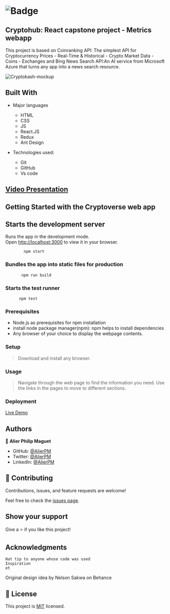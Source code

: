 # ![Badge](https://img.shields.io/badge/Microverse-blueviolet)

## Cryptohub: React capstone project - Metrics webapp

This project is based on Coinranking API: The simplest API for Cryptocurrency Prices - Real-Time & Historical - Crypto Market Data - Coins - Exchanges and Bing News Search API:An AI service from Microsoft Azure that turns any app into a news search resource.




![Cryptokash-mockup](https://user-images.githubusercontent.com/69401590/197359368-67b65eda-4e04-46a2-843a-2eae062e4d25.PNG)

## Built With

- Major languages

  - HTML
  - CSS
  - JS
  - React.JS
  - Redux
  - Ant Design

- Technologies used:
  - Git
  - GitHub
  - Vs code

## [Video Presentation](https://www.loom.com/share/d7fbcfe766bd43b3b3dcdd49d19da78d)

## Getting Started with the Cryptoverse web app

## Starts the development server

Runs the app in the development mode.\
Open [http://localhost:3000](http://localhost:3000) to view it in your browser.

            npm start

### Bundles the app into static files for production

           npm run build

### Starts the test runner

          npm test

### Prerequisites

- Node.js as prerequisites for npm installation
- install node package manager(npm): npm helps to install dependencies
- Any browser of your choice to display the webpage contents.

### Setup

> Download and install any browser.

### Usage

> Navigate through the web page to find the information you need. Use the links in the pages to move to different sections.

### Deployment

[Live Demo](https://cryptokash.netlify.app/)

## Authors

:bust_in_silhouette: **Alier Philip Maguet**

- GitHub: [@AlierPM](https://github.com/AlierPM)
- Twitter: [@AlierPM](https://twitter.com/AlierPM)
- LinkedIn: [@AlierPM](https://www.linkedin.com/in/alierphilipmaguet/)

## 🤝 Contributing

Contributions, issues, and feature requests are welcome!

Feel free to check the [issues page](../../issues/).

## Show your support

Give a ⭐️ if you like this project!

## Acknowledgments

    Hat tip to anyone whose code was used
    Inspiration
    et

Original design idea by Nelson Sakwa on Behance

## 📝 License

This project is [MIT](./MIT.md) licensed.
